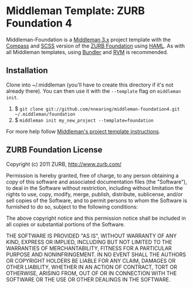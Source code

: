 # Middleman Template: ZURB Foundation 4 #

Middleman-Foundation is a [Middleman 3.x](http://middlemanapp.com/) project template with the [Compass](http://compass-style.org) and [SCSS](http://sass-lang.com/) version of the [ZURB Foundation](http://foundation.zurb.com/) using [HAML](http://haml-lang.com/). As with all Middleman templates, using [Bundler](http://gembundler.com/) and [RVM](https://rvm.io/) is recommended.

## Installation ##

Clone into ~/.middleman (you'll have to create this directory if it's not already there). You can then use it with the `--template` flag on `middleman init`.

1. $ `git clone git://github.com/nnearing/middleman-foundation4.git ~/.middleman/foundation`
2. $ `middleman init my_new_project --template=foundation`

For more help follow [Middleman's project template instructions](http://middlemanapp.com/getting-started/welcome/).

## ZURB Foundation License ##

Copyright (c) 2011 ZURB, http://www.zurb.com/

Permission is hereby granted, free of charge, to any person obtaining
a copy of this software and associated documentation files (the
"Software"), to deal in the Software without restriction, including
without limitation the rights to use, copy, modify, merge, publish,
distribute, sublicense, and/or sell copies of the Software, and to
permit persons to whom the Software is furnished to do so, subject to
the following conditions:

The above copyright notice and this permission notice shall be
included in all copies or substantial portions of the Software.

THE SOFTWARE IS PROVIDED "AS IS", WITHOUT WARRANTY OF ANY KIND,
EXPRESS OR IMPLIED, INCLUDING BUT NOT LIMITED TO THE WARRANTIES OF
MERCHANTABILITY, FITNESS FOR A PARTICULAR PURPOSE AND
NONINFRINGEMENT. IN NO EVENT SHALL THE AUTHORS OR COPYRIGHT HOLDERS BE
LIABLE FOR ANY CLAIM, DAMAGES OR OTHER LIABILITY, WHETHER IN AN ACTION
OF CONTRACT, TORT OR OTHERWISE, ARISING FROM, OUT OF OR IN CONNECTION
WITH THE SOFTWARE OR THE USE OR OTHER DEALINGS IN THE SOFTWARE.